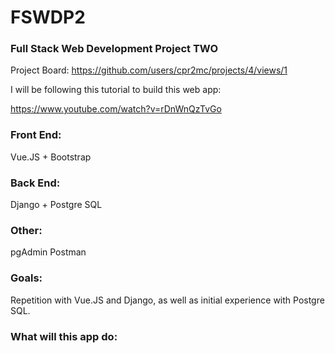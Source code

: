 # FSWDP2
### **Full Stack Web Development Project TWO**
Project Board: https://github.com/users/cpr2mc/projects/4/views/1

I will be following this tutorial to build this web app: 

https://www.youtube.com/watch?v=rDnWnQzTvGo

### Front End: 
Vue.JS + Bootstrap

### Back End: 
Django + Postgre SQL

### Other:
pgAdmin
Postman

### Goals: 
Repetition with Vue.JS and Django, as well as initial experience with Postgre SQL.

### What will this app do:


